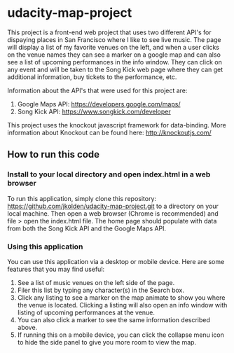 # udacity-map-project

This project is a front-end web project that uses two different API's for dispaying places in San Francisco where I like to see live music. The page will display a list of my favorite venues on the left, and when a user clicks on the venue names they can see a marker on a google map and can also see a list of upcoming performances in the info window. They can click on any event and will be taken to the Song Kick web page where they can get additional information, buy tickets to the performance, etc.

Information about the API's that were used for this project are:
1. Google Maps API: https://developers.google.com/maps/
2. Song Kick API: https://www.songkick.com/developer

This project uses the knockout javascript framework for data-binding. More information about Knockout can be found here: http://knockoutjs.com/

## How to run this code

### Install to your local directory and open index.html in a web browser

To run this application, simply clone this repository: https://github.com/jkolden/udacity-map-project.git to a directory on your local machine. Then open a web browser (Chrome is recommended) and file > open the index.html file. The home page should populate with data from both the Song Kick API and the Google Maps API. 

### Using this application

You can use this application via a desktop or mobile device. Here are some features that you may find useful:

1. See a list of music venues on the left side of the page.
2. Filer this list by typing any character(s) in the Search box.
3. Click any listing to see a marker on the map animate to show you where the venue is located. Clicking a listing will also open an info window with listing of upcoming performances at the venue.
4. You can also click a marker to see the same information described above.
5. If running this on a mobile device, you can click the collapse menu icon to hide the side panel to give you more room to view the map.

